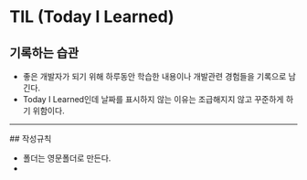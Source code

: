 # TIL (Today I Learned)
  ## 기록하는 습관
  
* 좋은 개발자가 되기 위해 하루동안 학습한 내용이나 개발관련 경험들을 기록으로 남긴다.
* Today I Learned인데 날짜를 표시하지 않는 이유는 조급해지지 않고 꾸준하게 하기 위함이다.
<hr>
## 작성규칙

* 폴더는 영문폴더로 만든다.
* 
